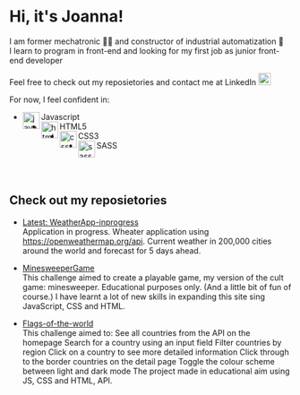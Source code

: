 # Hi, it's Joanna! 
I am former mechatronic 👷‍♀️ and constructor of industrial automatization 🤖 <br />
I learn to program in front-end and looking for my first job as junior front-end developer <br />

Feel free to check out my reposietories and contact me at LinkedIn  [<img alt="joannaignasiak | LinkedIn" width="22px" src="https://cdn.jsdelivr.net/npm/simple-icons@v3/icons/linkedin.svg" />][linkedin]
<br />

For now, I feel confident in: 
* Javascript <img align="left" alt="javascript"  width="30px" src="https://img.icons8.com/color/48/000000/javascript-logo-1.png"/>  
* HTML5 <img align="left" alt="html5" width="30px" src="https://img.icons8.com/color/48/000000/html-5.png"/> 
* CSS3 <img align="left" alt="css" width="30px" src="https://img.icons8.com/color/48/000000/css3.png"/> 
* SASS <img align="left" alt="sass" width="30px" src="http://logo-load.com/uploads/posts/2016-08/sass-logo.png"/>



<br />
<br />


## Check out my reposietories
* [Latest: WeatherApp-inprogress](https://github.com/JoannaIgnasiak/WeatherApp-inprogress
) <br />
Application in progress. Wheater application using https://openweathermap.org/api. Current weather in 200,000 cities around the world and forecast for 5 days ahead.<br />

* [MinesweeperGame](https://github.com/JoannaIgnasiak/MinesweeperGame
) <br />
This challenge aimed to create a playable game, my version of the cult game: minesweeper. Educational purposes only. (And a little bit of fun of course.) 
I have learnt a lot of new skills in expanding this site sing JavaScript, CSS and HTML.<br />

* [Flags-of-the-world](https://github.com/JoannaIgnasiak/Flags-of-the-world
) <br />
This challenge aimed to:
See all countries from the API on the homepage
Search for a country using an input field
Filter countries by region
Click on a country to see more detailed information
Click through to the border countries on the detail page
Toggle the colour scheme between light and dark mode
The project made in educational aim using JS, CSS and HTML, API.



[linkedin]: https://www.linkedin.com/in/joanna-ignasiak/
